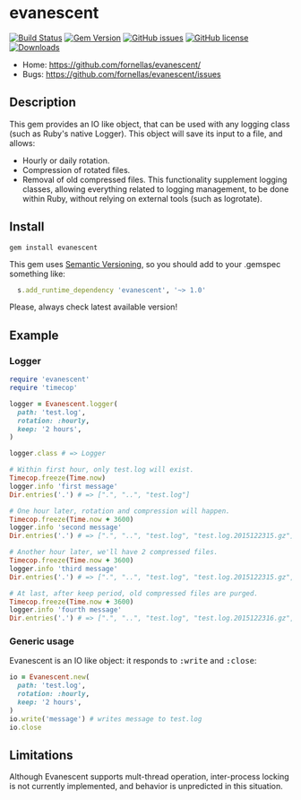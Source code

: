 # evanescent

[![Build Status](https://travis-ci.org/fornellas/evanescent.svg?branch=master)](https://travis-ci.org/fornellas/evanescent)
[![Gem Version](https://badge.fury.io/rb/evanescent.svg)](http://badge.fury.io/rb/evanescent)
[![GitHub issues](https://img.shields.io/github/issues/fornellas/evanescent.svg)](https://github.com/fornellas/evanescent/issues)
[![GitHub license](https://img.shields.io/badge/license-GPLv3-blue.svg)](https://raw.githubusercontent.com/fornellas/evanescent/master/LICENSE)
[![Downloads](http://ruby-gem-downloads-badge.herokuapp.com/evanescent?type=total)](https://rubygems.org/gems/evanescent)

* Home: https://github.com/fornellas/evanescent/
* Bugs: https://github.com/fornellas/evanescent/issues

## Description

This gem provides an IO like object, that can be used with any logging class (such as Ruby's native Logger). This object will save its input to a file, and allows:
* Hourly or daily rotation.
* Compression of rotated files.
* Removal of old compressed files.
This functionality supplement logging classes, allowing everything related to logging management, to be done within Ruby, without relying on external tools (such as logrotate).

## Install

    gem install evanescent

This gem uses [Semantic Versioning](http://semver.org/), so you should add to your .gemspec something like:
```ruby
  s.add_runtime_dependency 'evanescent', '~> 1.0'
```
Please, always check latest available version!

## Example

### Logger

```ruby
require 'evanescent'
require 'timecop'

logger = Evanescent.logger(
  path: 'test.log',
  rotation: :hourly,
  keep: '2 hours',
)

logger.class # => Logger

# Within first hour, only test.log will exist.
Timecop.freeze(Time.now)
logger.info 'first message'
Dir.entries('.') # => [".", "..", "test.log"]

# One hour later, rotation and compression will happen.
Timecop.freeze(Time.now + 3600)
logger.info 'second message'
Dir.entries('.') # => [".", "..", "test.log", "test.log.2015122315.gz"]

# Another hour later, we'll have 2 compressed files.
Timecop.freeze(Time.now + 3600)
logger.info 'third message'
Dir.entries('.') # => [".", "..", "test.log", "test.log.2015122315.gz", "test.log.2015122316.gz"]

# At last, after keep period, old compressed files are purged.
Timecop.freeze(Time.now + 3600)
logger.info 'fourth message'
Dir.entries('.') # => [".", "..", "test.log", "test.log.2015122316.gz", "test.log.2015122317.gz"]
```

### Generic usage

Evanescent is an IO like object: it responds to <tt>:write</tt> and <tt>:close</tt>:
```ruby
io = Evanescent.new(
  path: 'test.log',
  rotation: :hourly,
  keep: '2 hours',
)
io.write('message') # writes message to test.log
io.close
```

## Limitations

Although Evanescent supports mult-thread operation, inter-process locking is not currently implemented, and behavior is unpredicted in this situation.

